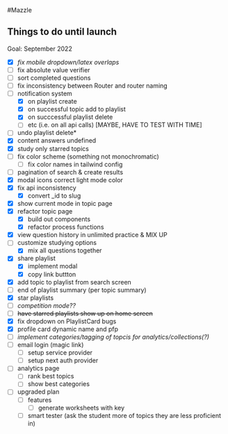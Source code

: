 #Mazzle

## Things to do until launch

Goal: September 2022

- [x] _fix mobile dropdown/latex overlaps_
- [ ] fix absolute value verifier
- [ ] sort completed questions
- [ ] fix inconsistency between Router and router naming
- [ ] notification system
  - [x] on playlist create
  - [x] on successful topic add to playlist
  - [x] on succcessful playlist delete
  - [ ] etc (i.e. on all api calls) [MAYBE, HAVE TO TEST WITH TIME]
- [ ] undo playlist delete\*
- [x] content answers undefined
- [x] study only starred topics
- [ ] fix color scheme (something not monochromatic)
  - [ ] fix color names in tailwind config
- [ ] pagination of search & create results
- [x] modal icons correct light mode color
- [x] fix api inconsistency
  - [x] convert \_id to slug
- [x] show current mode in topic page
- [x] refactor topic page
  - [x] build out components
  - [x] refactor process functions
- [x] view question history in unlimited practice & MIX UP
- [ ] customize studying options
  - [x] mix all questions together
- [x] share playlist
  - [x] implement modal
  - [x] copy link buttton
- [x] add topic to playlist from search screen
- [ ] end of playlist summary (per topic summary)
- [x] star playlists
- [ ] _competition mode??_
- [ ] ~~have starred playlists show up on home screen~~
- [x] fix dropdown on PlaylistCard bugs
- [x] profile card dynamic name and pfp
- [ ] _implement categories/tagging of topcis for analytics/collections(?)_
- [ ] email login (magic link)
  - [ ] setup service provider
  - [ ] setup next auth provider
- [ ] analytics page
  - [ ] rank best topics
  - [ ] show best categories
- [ ] upgraded plan
  - [ ] features
    - [ ] generate worksheets with key
  - [ ] smart tester (ask the student more of topics they are less proficient in)
